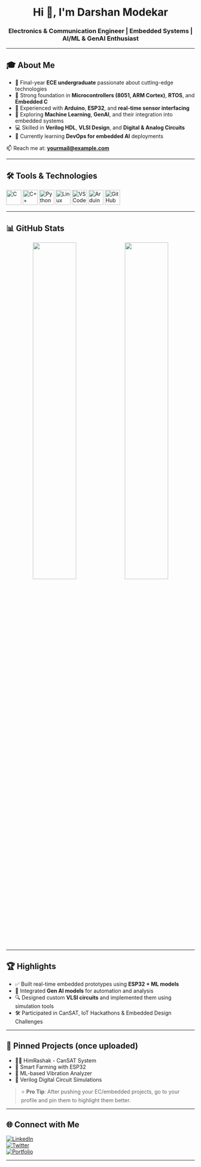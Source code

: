 <h1 align="center">Hi 👋, I'm Darshan Modekar</h1>
<h3 align="center">Electronics & Communication Engineer | Embedded Systems | AI/ML & GenAI Enthusiast</h3>

---

## 🎓 About Me

- 🔬 Final-year **ECE undergraduate** passionate about cutting-edge technologies  
- 🔧 Strong foundation in **Microcontrollers (8051, ARM Cortex)**, **RTOS**, and **Embedded C**  
- 📡 Experienced with **Arduino**, **ESP32**, and **real-time sensor interfacing**  
- 🧠 Exploring **Machine Learning**, **GenAI**, and their integration into embedded systems  
- 💻 Skilled in **Verilog HDL**, **VLSI Design**, and **Digital & Analog Circuits**  
- 🌱 Currently learning **DevOps for embedded AI** deployments  

📫 Reach me at: **yourmail@example.com**

---

## 🛠️ Tools & Technologies

<p align="left">
  <img src="https://cdn.jsdelivr.net/gh/devicons/devicon/icons/c/c-original.svg" width="40" alt="C"/>
  <img src="https://cdn.jsdelivr.net/gh/devicons/devicon/icons/cplusplus/cplusplus-original.svg" width="40" alt="C++"/>
  <img src="https://cdn.jsdelivr.net/gh/devicons/devicon/icons/python/python-original.svg" width="40" alt="Python"/>
  <img src="https://cdn.jsdelivr.net/gh/devicons/devicon/icons/linux/linux-original.svg" width="40" alt="Linux"/>
  <img src="https://cdn.jsdelivr.net/gh/devicons/devicon/icons/vscode/vscode-original.svg" width="40" alt="VSCode"/>
  <img src="https://cdn.jsdelivr.net/gh/devicons/devicon/icons/arduino/arduino-original.svg" width="40" alt="Arduino"/>
  <img src="https://cdn.jsdelivr.net/gh/devicons/devicon/icons/github/github-original.svg" width="40" alt="GitHub"/>
</p>

---

## 📊 GitHub Stats

<p align="center">
  <img src="https://github-readme-stats.vercel.app/api?username=DarshanModekar&show_icons=true&theme=dark" width="48%" />
  <img src="https://github-readme-stats.vercel.app/api/top-langs/?username=DarshanModekar&layout=compact&theme=dark" width="48%" />
</p>

---

## 🏆 Highlights

- ✅ Built real-time embedded prototypes using **ESP32 + ML models**  
- 🧠 Integrated **Gen AI models** for automation and analysis  
- 🔍 Designed custom **VLSI circuits** and implemented them using simulation tools  
- 🛠️ Participated in CanSAT, IoT Hackathons & Embedded Design Challenges  

---

## 📌 Pinned Projects (once uploaded)

- 👨‍🚀 HimRashak - CanSAT System  
- 🤖 Smart Farming with ESP32  
- 🧠 ML-based Vibration Analyzer  
- 🔬 Verilog Digital Circuit Simulations  

> ⭐ **Pro Tip**: After pushing your EC/embedded projects, go to your profile and pin them to highlight them better.

---

## 🌐 Connect with Me

[![LinkedIn](https://img.shields.io/badge/LinkedIn-blue?logo=linkedin&style=for-the-badge)](https://linkedin.com/in/YOUR_PROFILE)  
[![Twitter](https://img.shields.io/badge/Twitter-blue?logo=twitter&style=for-the-badge)](https://twitter.com/YOUR_HANDLE)  
[![Portfolio](https://img.shields.io/badge/Portfolio-grey?logo=githubpages&style=for-the-badge)](https://DarshanModekar.github.io/portfolio/)

---
